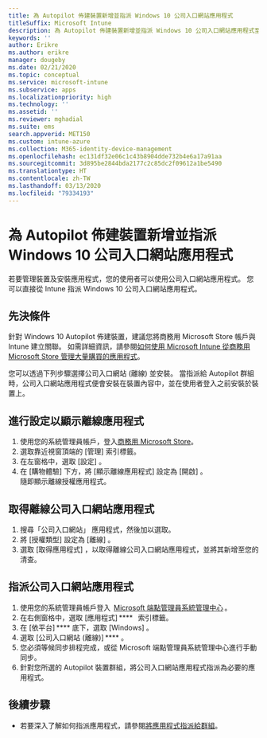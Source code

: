 ```yaml
---
title: 為 Autopilot 佈建裝置新增並指派 Windows 10 公司入口網站應用程式
titleSuffix: Microsoft Intune
description: 為 Autopilot 佈建裝置新增並指派 Windows 10 公司入口網站應用程式至 Intune。
keywords: ''
author: Erikre
ms.author: erikre
manager: dougeby
ms.date: 02/21/2020
ms.topic: conceptual
ms.service: microsoft-intune
ms.subservice: apps
ms.localizationpriority: high
ms.technology: ''
ms.assetid: ''
ms.reviewer: mghadial
ms.suite: ems
search.appverid: MET150
ms.custom: intune-azure
ms.collection: M365-identity-device-management
ms.openlocfilehash: ec131df32e06c1c43b8904dde732b4e6a17a91aa
ms.sourcegitcommit: 3d895be2844bda2177c2c85dc2f09612a1be5490
ms.translationtype: HT
ms.contentlocale: zh-TW
ms.lasthandoff: 03/13/2020
ms.locfileid: "79334193"
---
```

# <a name="add-and-assign-the-windows-10-company-portal-app-for-autopilot-provisioned-devices"></a>為 Autopilot 佈建裝置新增並指派 Windows 10 公司入口網站應用程式

若要管理裝置及安裝應用程式，您的使用者可以使用公司入口網站應用程式。 您可以直接從 Intune 指派 Windows 10 公司入口網站應用程式。 

## <a name="prerequisites"></a>先決條件

針對 Windows 10 Autopilot 佈建裝置，建議您將商務用 Microsoft Store 帳戶與 Intune 建立關聯。 如需詳細資訊，請參閱[如何使用 Microsoft Intune 從商務用 Microsoft Store 管理大量購買的應用程式](windows-store-for-business.md)。

您可以透過下列步驟選擇公司入口網站 (離線) 並安裝。 當指派給 Autopilot 群組時，公司入口網站應用程式便會安裝在裝置內容中，並在使用者登入之前安裝於裝置上。 

## <a name="configure-settings-to-show-offline-app"></a>進行設定以顯示離線應用程式

1. 使用您的系統管理員帳戶，登入[商務用 Microsoft Store](https://www.microsoft.com/business-store)。
2. 選取靠近視窗頂端的 [管理]  索引標籤。
3. 在左窗格中，選取 [設定]  。
4. 在 [購物體驗]  下方，將 [顯示離線應用程式]  設定為 [開啟]  。  
    隨即顯示離線授權應用程式。

## <a name="get-the-offline-company-portal-app"></a>取得離線公司入口網站應用程式

1. 搜尋「公司入口網站」  應用程式，然後加以選取。
2. 將 [授權類型]  設定為 [離線]  。
3. 選取 [取得應用程式]  ，以取得離線公司入口網站應用程式，並將其新增至您的清查。

## <a name="assign-the-company-portal-app"></a>指派公司入口網站應用程式

1. 使用您的系統管理員帳戶登入  [Microsoft 端點管理員系統管理中心](https://go.microsoft.com/fwlink/?linkid=2109431) 。 
2. 在右側窗格中，選取 [應用程式] ****   索引標籤。
3. 在 [依平台] **** 底下，選取 [Windows]  。
4. 選取 [公司入口網站 (離線)] **** 。
5. 您必須等候同步排程完成，或從 Microsoft 端點管理員系統管理中心進行手動同步。
6. 針對您所選的 Autopilot 裝置群組，將公司入口網站應用程式指派為必要的應用程式。

## <a name="next-steps"></a>後續步驟

- 若要深入了解如何指派應用程式，請參閱[將應用程式指派給群組](apps-deploy.md)。

